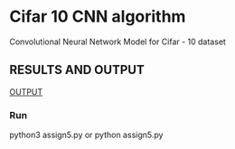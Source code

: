 # Cifar 10 CNN algorithm
 
 Convolutional Neural Network Model for Cifar - 10 dataset



## RESULTS AND OUTPUT
[OUTPUT](assign5_output.out)

### Run

python3 assign5.py
or
python assign5.py
